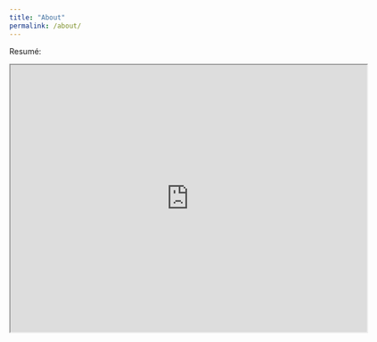 ```yaml
---
title: "About"
permalink: /about/
---
```


Resumé: 
<iframe src="https://drive.google.com/file/d/1JnKs4xYc8AMt7vQzYlp6h8tCCIrZuQjU/preview" width="640" height="480" allow="autoplay"></iframe> 
